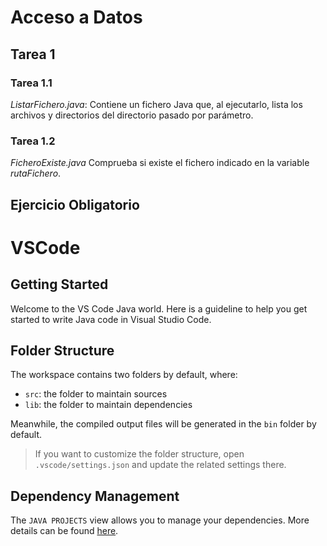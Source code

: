 # Acceso a Datos
## Tarea 1
### Tarea 1.1

*ListarFichero.java*: Contiene un fichero Java que, al ejecutarlo, lista los archivos y directorios del directorio pasado por
parámetro.

### Tarea 1.2

*FicheroExiste.java* Comprueba si existe el fichero indicado en la variable *rutaFichero*.

## Ejercicio Obligatorio

# VSCode
## Getting Started

Welcome to the VS Code Java world. Here is a guideline to help you get started to write Java code in Visual Studio Code.

## Folder Structure

The workspace contains two folders by default, where:

- `src`: the folder to maintain sources
- `lib`: the folder to maintain dependencies

Meanwhile, the compiled output files will be generated in the `bin` folder by default.

> If you want to customize the folder structure, open `.vscode/settings.json` and update the related settings there.

## Dependency Management

The `JAVA PROJECTS` view allows you to manage your dependencies. More details can be found [here](https://github.com/microsoft/vscode-java-dependency#manage-dependencies).
